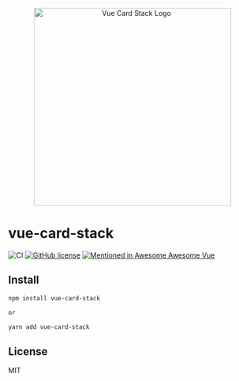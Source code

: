 <p align="center">
  <a href="https://github.com/rodleviton/vue-card-stack/" target="_blank">
    <img width="400" alt="Vue Card Stack Logo" src="https://github.com/rodleviton/vue-card-stack/blob/next/vue-card-stack.png">
  </a>
</p>

# vue-card-stack

![CI](https://github.com/rodleviton/vue-card-stack/workflows/CI/badge.svg)
[![GitHub license](https://img.shields.io/github/license/mashape/apistatus.svg)](https://github.com/rodleviton/vue-card-stack/blob/master/LICENSE)
[![Mentioned in Awesome Awesome Vue](https://awesome.re/mentioned-badge.svg)](https://github.com/vuejs/awesome-vue)

## Install

```bash
npm install vue-card-stack

or

yarn add vue-card-stack
```

## License

MIT
